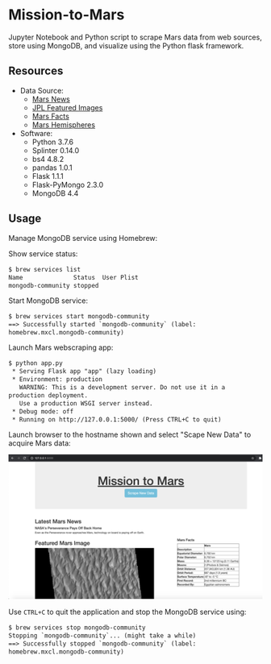 # Mission-to-Mars
Jupyter Notebook and Python script to scrape Mars data from web sources, store
using MongoDB, and visualize using the Python flask framework.

## Resources
- Data Source:
    - [Mars News](https://mars.nasa.gov/news/)
    - [JPL Featured Images](https://data-class-jpl-space.s3.amazonaws.com/JPL_Space/index.html)
    - [Mars Facts](https://space-facts.com/mars/)
    - [Mars Hemispheres](https://astrogeology.usgs.gov/search/results?q=hemisphere+enhanced&k1=target&v1=Mars%22)
- Software:
    - Python 3.7.6
    - Splinter 0.14.0
    - bs4 4.8.2
    - pandas 1.0.1
    - Flask 1.1.1
    - Flask-PyMongo 2.3.0
    - MongoDB 4.4

## Usage
Manage MongoDB service using Homebrew:

Show service status:
```
$ brew services list
Name              Status  User Plist
mongodb-community stopped
```
Start MongoDB service:
```
$ brew services start mongodb-community
==> Successfully started `mongodb-community` (label: homebrew.mxcl.mongodb-community)
```
Launch Mars webscraping app:
```
$ python app.py
 * Serving Flask app "app" (lazy loading)
 * Environment: production
   WARNING: This is a development server. Do not use it in a production deployment.
   Use a production WSGI server instead.
 * Debug mode: off
 * Running on http://127.0.0.1:5000/ (Press CTRL+C to quit)

```
Launch browser to the hostname shown and select "Scape New Data" to acquire
Mars data:

![Mission to Mars](Resources/Mission_to_Mars.png)

Use `CTRL+C` to quit the application and stop the MongoDB service using:
```
$ brew services stop mongodb-community
Stopping `mongodb-community`... (might take a while)
==> Successfully stopped `mongodb-community` (label: homebrew.mxcl.mongodb-community)
```